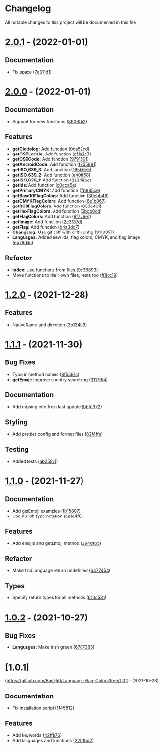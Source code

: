 # Changelog
All notable changes to this project will be documented in this file.

# [2.0.1](https://github.com/Bas950/Language-Flag-Colors/compare/2.0.0...2.0.1) - (2022-01-01)

## Documentation

- Fix space ([7e311d1](https://github.com/Bas950/Language-Flag-Colors/commit/7e311d13dbbb33cc3bdc59f0c18e89db7c9b8793))

# [2.0.0](https://github.com/Bas950/Language-Flag-Colors/compare/1.2.0...2.0.0) - (2022-01-01)

## Documentation

- Support for new functions ([8906fb2](https://github.com/Bas950/Language-Flag-Colors/commit/8906fb2cf62dbbe2ca20746ba7bd0aa3cc03fb39))

## Features

- **getGlottolog:** Add function ([0ca52cd](https://github.com/Bas950/Language-Flag-Colors/commit/0ca52cda608b85ab83dd3b2c86415f61e4e4b916))
- **getOSXLocale:** Add function ([cf1a2c7](https://github.com/Bas950/Language-Flag-Colors/commit/cf1a2c7911dfb5f30d740dad0a5e6b8ebb7e4a7c))
- **getOSXCode:** Add function ([9791501](https://github.com/Bas950/Language-Flag-Colors/commit/9791501eee42bdd2be2170353ff6bc8a0153d3c4))
- **getAndroidCode:** Add function ([f855891](https://github.com/Bas950/Language-Flag-Colors/commit/f8558910ad3228b20732aa9fcc3c07c1a54cc24f))
- **getISO_639_3:** Add function ([165b6e5](https://github.com/Bas950/Language-Flag-Colors/commit/165b6e550bbaa90140e2218defa9b9dfb7527a22))
- **getISO_639_2:** Add function ([e40ff58](https://github.com/Bas950/Language-Flag-Colors/commit/e40ff58b5a845a5c795d50c872617d7ce2074344))
- **getISO_639_1:** Add function ([2a348bc](https://github.com/Bas950/Language-Flag-Colors/commit/2a348bc7e25e147fba39132f05142a3854275729))
- **getIds:** Add function ([c0cca5e](https://github.com/Bas950/Language-Flag-Colors/commit/c0cca5ed3a5bb7c07f2f18bcf5b323ed1cd37def))
- **getPrimaryCMYK:** Add function ([7b885ce](https://github.com/Bas950/Language-Flag-Colors/commit/7b885ce5855d196681264f2e803dcccca6e40612))
- **getBase10FlagColors:** Add function ([30ebb48](https://github.com/Bas950/Language-Flag-Colors/commit/30ebb48521f7aed2f953f1de0e828d71ef5c664a))
- **getCMYKFlagColors:** Add function ([6e1b867](https://github.com/Bas950/Language-Flag-Colors/commit/6e1b867248a1ec6b6f5171dbf2330ebc6d2250a3))
- **getRGBFlagColors:** Add function ([033e4c1](https://github.com/Bas950/Language-Flag-Colors/commit/033e4c1c11cfcc06c375acf8013e8cb28f681cc7))
- **getHexFlagColors:** Add function ([6bdb0cd](https://github.com/Bas950/Language-Flag-Colors/commit/6bdb0cd1821defd46d9162b92f681b91bfc15fdf))
- **getFlagColors:** Add function ([8f726e1](https://github.com/Bas950/Language-Flag-Colors/commit/8f726e117c7d497c7cb0a15f5b0dd3f1d9d9b474))
- **getImage:** Add function ([2c3f37d](https://github.com/Bas950/Language-Flag-Colors/commit/2c3f37d7e0b467c5f45bcffb13a3903e6eceb53f))
- **getFlag:** Add function ([b4a3dc7](https://github.com/Bas950/Language-Flag-Colors/commit/b4a3dc7686b0d8e7cb42ead026279010a5dce876))
- **Changelog:** Use git cliff with cliff config ([9119357](https://github.com/Bas950/Language-Flag-Colors/commit/911935701e05d99616aed5fddc78465b387055e7))
- **Languages:** Added new ids, flag colors, CMYK, and flag image ([eb79ddc](https://github.com/Bas950/Language-Flag-Colors/commit/eb79ddc787dffb3c8d1b7f52dde5110a130f08d3))

## Refactor

- **index:** Use functions from files ([9c36893](https://github.com/Bas950/Language-Flag-Colors/commit/9c36893900861844b8052331f05e9f463fe19d95))
- Move functions to their own files, tests too ([ff8cc19](https://github.com/Bas950/Language-Flag-Colors/commit/ff8cc191802dd648f44eb528694dc5fecbc524b9))

# [1.2.0](https://github.com/Bas950/Language-Flag-Colors/compare/1.1.1...1.2.0) - (2021-12-28)

## Features

- NativeName and direction ([3b134b9](https://github.com/Bas950/Language-Flag-Colors/commit/3b134b9170d66e566f2541a90c4fde69d975d724))

# [1.1.1](https://github.com/Bas950/Language-Flag-Colors/compare/1.1.0...1.1.1) - (2021-11-30)

## Bug Fixes

- Typo in method names ([8f5591c](https://github.com/Bas950/Language-Flag-Colors/commit/8f5591ca33215bf1cc5ab98d5a153e0e47130475))
- **getEmoji:** Improve country searching ([31179f4](https://github.com/Bas950/Language-Flag-Colors/commit/31179f464142ac4d6623bdb8e53fe793f217fb34))

## Documentation

- Add missing info from last update ([bbfe372](https://github.com/Bas950/Language-Flag-Colors/commit/bbfe37221b8ea97550d9926e6792bf268c70edcb))

## Styling

- Add prettier config and format files ([82f4ffe](https://github.com/Bas950/Language-Flag-Colors/commit/82f4ffe6b29dba6afce283326520d92ccd88bf7a))

## Testing

- Added tests ([ab258c1](https://github.com/Bas950/Language-Flag-Colors/commit/ab258c15ffcd8316d695430f6f110987bdd40341))

# [1.1.0](https://github.com/Bas950/Language-Flag-Colors/compare/1.0.2...1.1.0) - (2021-11-27)

## Documentation

- Add getEmoji examples ([fb15807](https://github.com/Bas950/Language-Flag-Colors/commit/fb15807e7f6f8363d3988683811a5932e14e65f4))
- Use nullish type notation ([ea1e4f8](https://github.com/Bas950/Language-Flag-Colors/commit/ea1e4f85b059151c786ebf8a6ae9b3e94bb9e0fb))

## Features

- Add emojis and getEmoji method ([394df65](https://github.com/Bas950/Language-Flag-Colors/commit/394df6592196e35e2f383d9dce996e1a6614d432))

## Refactor

- Make findLanguage return undefined ([6477454](https://github.com/Bas950/Language-Flag-Colors/commit/647745416c8911aa24a94ed3b332246e8dce808d))

## Types

- Specify return types for all methods ([610c581](https://github.com/Bas950/Language-Flag-Colors/commit/610c58193430884f8923f3d4c13eee91b5a81f4e))

# [1.0.2](https://github.com/Bas950/Language-Flag-Colors/compare/1.0.1...1.0.2) - (2021-10-27)

## Bug Fixes

- **Languages:** Make Irish green ([6787383](https://github.com/Bas950/Language-Flag-Colors/commit/67873838028f3a7a4d7ffa9a6a4d6474e98dbfb3))

# [1.0.1]
(https://github.com/Bas950/Language-Flag-Colors/tree/1.0.1 - (2021-10-23)

## Documentation

- Fix installation script ([1145812](https://github.com/Bas950/Language-Flag-Colors/commit/11458121e174bb7b381300d4fa5bca241211849f))

## Features

- Add keywords ([42ffb76](https://github.com/Bas950/Language-Flag-Colors/commit/42ffb7604156287c9703296579114a37fa788007))
- Add languages and functions ([2201bd2](https://github.com/Bas950/Language-Flag-Colors/commit/2201bd2cc4a1b57b834bb34cad1706c21e5ba598))

